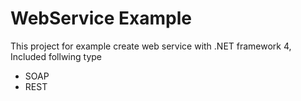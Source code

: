 # WebService Example
This project for example create web service with .NET framework 4, Included follwing type
- SOAP
- REST
